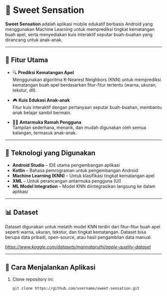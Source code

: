 # 🍎 Sweet Sensation

**Sweet Sensation** adalah aplikasi mobile edukatif berbasis Android yang menggunakan Machine Learning untuk memprediksi tingkat kematangan buah apel, serta menyediakan kuis interaktif seputar buah-buahan yang dirancang untuk anak-anak.

---

## 📱 Fitur Utama

- 🔍 **Prediksi Kematangan Apel**  
  Menggunakan algoritma K-Nearest Neighbors (KNN) untuk memprediksi kematangan buah apel berdasarkan fitur-fitur tertentu (warna, ukuran, tekstur, dll).

- 🎮 **Kuis Edukasi Anak-anak**  
  Fitur kuis interaktif dengan pertanyaan seputar buah-buahan, membantu anak belajar sambil bermain.

- 👩‍🏫 **Antarmuka Ramah Pengguna**  
  Tampilan sederhana, menarik, dan mudah digunakan oleh semua kalangan, termasuk anak-anak.

---

## 🧠 Teknologi yang Digunakan

- **Android Studio** – IDE utama pengembangan aplikasi
- **Kotlin** – Bahasa pemrograman untuk pengembangan Android
- **Machine Learning (KNN)** – Untuk klasifikasi tingkat kematangan apel
- **XML** – Untuk perancangan antarmuka pengguna (UI)
- **ML Model Integration** – Model KNN diintegrasikan langsung ke dalam aplikasi

---

## 📊 Dataset

Dataset digunakan untuk melatih model KNN terdiri dari fitur-fitur buah apel seperti warna, ukuran, tekstur, dan tingkat kematangan. Dataset bisa berupa data pribadi, open-source, atau hasil pengambilan data manual.

*https://www.kaggle.com/datasets/mannatpruthi/apple-quality-dataset*

---

## 🚀 Cara Menjalankan Aplikasi

1. Clone repository ini:
   ```bash
   git clone https://github.com/username/sweet-sensation.git
